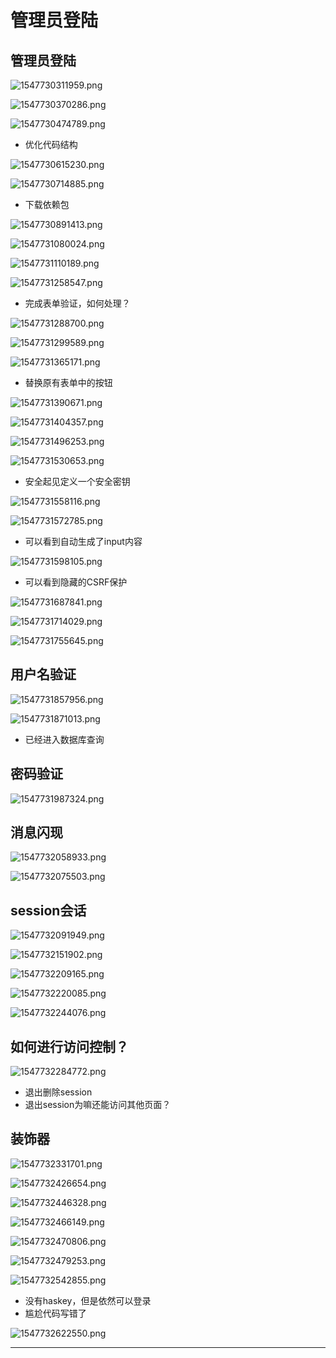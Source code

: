 # 管理员登陆

## 管理员登陆

![1547730311959.png](image/1547730311959.png)

![1547730370286.png](image/1547730370286.png)

![1547730474789.png](image/1547730474789.png)

* 优化代码结构

![1547730615230.png](image/1547730615230.png)

![1547730714885.png](image/1547730714885.png)

* 下载依赖包

![1547730891413.png](image/1547730891413.png)

![1547731080024.png](image/1547731080024.png)

![1547731110189.png](image/1547731110189.png)

![1547731258547.png](image/1547731258547.png)

* 完成表单验证，如何处理？

![1547731288700.png](image/1547731288700.png)

![1547731299589.png](image/1547731299589.png)

![1547731365171.png](image/1547731365171.png)

* 替换原有表单中的按钮

![1547731390671.png](image/1547731390671.png)

![1547731404357.png](image/1547731404357.png)

![1547731496253.png](image/1547731496253.png)

![1547731530653.png](image/1547731530653.png)

* 安全起见定义一个安全密钥

![1547731558116.png](image/1547731558116.png)

![1547731572785.png](image/1547731572785.png)

* 可以看到自动生成了input内容

![1547731598105.png](image/1547731598105.png)

* 可以看到隐藏的CSRF保护

![1547731687841.png](image/1547731687841.png)

![1547731714029.png](image/1547731714029.png)

![1547731755645.png](image/1547731755645.png)

## 用户名验证

![1547731857956.png](image/1547731857956.png)

![1547731871013.png](image/1547731871013.png)

* 已经进入数据库查询

## 密码验证

![1547731987324.png](image/1547731987324.png)


## 消息闪现

![1547732058933.png](image/1547732058933.png)

![1547732075503.png](image/1547732075503.png)

## session会话

![1547732091949.png](image/1547732091949.png)

![1547732151902.png](image/1547732151902.png)

![1547732209165.png](image/1547732209165.png)

![1547732220085.png](image/1547732220085.png)

![1547732244076.png](image/1547732244076.png)

## 如何进行访问控制？


![1547732284772.png](image/1547732284772.png)

* 退出删除session
* 退出session为嘛还能访问其他页面？


## 装饰器

![1547732331701.png](image/1547732331701.png)

![1547732426654.png](image/1547732426654.png)

![1547732446328.png](image/1547732446328.png)

![1547732466149.png](image/1547732466149.png)

![1547732470806.png](image/1547732470806.png)

![1547732479253.png](image/1547732479253.png)

![1547732542855.png](image/1547732542855.png)

* 没有haskey，但是依然可以登录
* 尴尬代码写错了

![1547732622550.png](image/1547732622550.png)




---
